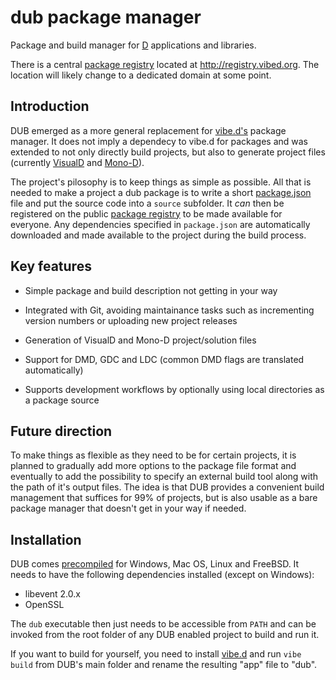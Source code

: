 dub package manager
===================

Package and build manager for [D](http://dlang.org/) applications and libraries.

There is a central [package registry](https://github.com/rejectedsoftware/dub-registry/) located at <http://registry.vibed.org>. The location will likely change to a dedicated domain at some point.


Introduction
------------

DUB emerged as a more general replacement for [vibe.d's](http://vibed.org/) package manager. It does not imply a dependecy to vibe.d for packages and was extended to not only directly build projects, but also to generate project files (currently [VisualD](https://github.com/rainers/visuald) and [Mono-D](http://mono-d.alexanderbothe.com/)).

The project's pilosophy is to keep things as simple as possible. All that is needed to make a project a dub package is to write a short [package.json](http://registry.vibed.org/publish) file and put the source code into a `source` subfolder. It *can* then be registered on the public [package registry](http://registry.vibed.org) to be made available for everyone. Any dependencies specified in `package.json` are automatically downloaded and made available to the project during the build process.


Key features
------------

 - Simple package and build description not getting in your way

 - Integrated with Git, avoiding maintainance tasks such as incrementing version numbers or uploading new project releases

 - Generation of VisualD and Mono-D project/solution files

 - Support for DMD, GDC and LDC (common DMD flags are translated automatically)

 - Supports development workflows by optionally using local directories as a package source


Future direction
----------------

To make things as flexible as they need to be for certain projects, it is planned to gradually add more options to the package file format and eventually to add the possibility to specify an external build tool along with the path of it's output files. The idea is that DUB provides a convenient build management that suffices for 99% of projects, but is also usable as a bare package manager that doesn't get in your way if needed.


Installation
------------

DUB comes [precompiled](http://registry.vibed.org/download) for Windows, Mac OS, Linux and FreeBSD. It needs to have the following dependencies installed (except on Windows):

 - libevent 2.0.x
 - OpenSSL

The `dub` executable then just needs to be accessible from `PATH` and can be invoked from the root folder of any DUB enabled project to build and run it.

If you want to build for yourself, you need to install [vibe.d](http://vibed.org/download) and run `vibe build` from DUB's main folder and rename the resulting "app" file to "dub".
